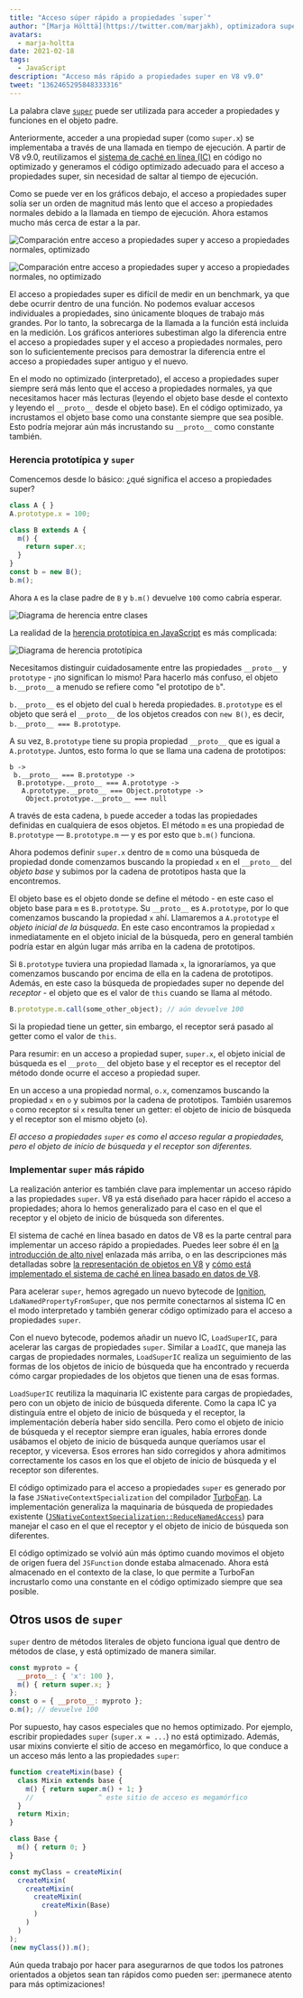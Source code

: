```yaml
---
title: "Acceso súper rápido a propiedades `super`"
author: "[Marja Hölttä](https://twitter.com/marjakh), optimizadora super"
avatars: 
  - marja-holtta
date: 2021-02-18
tags: 
  - JavaScript
description: "Acceso más rápido a propiedades super en V8 v9.0"
tweet: "1362465295848333316"
---
```


La palabra clave [`super`](https://developer.mozilla.org/en-US/docs/Web/JavaScript/Reference/Operators/super) puede ser utilizada para acceder a propiedades y funciones en el objeto padre.

Anteriormente, acceder a una propiedad super (como `super.x`) se implementaba a través de una llamada en tiempo de ejecución. A partir de V8 v9.0, reutilizamos el [sistema de caché en línea (IC)](https://mathiasbynens.be/notes/shapes-ics) en código no optimizado y generamos el código optimizado adecuado para el acceso a propiedades super, sin necesidad de saltar al tiempo de ejecución.

<!--truncate-->
Como se puede ver en los gráficos debajo, el acceso a propiedades super solía ser un orden de magnitud más lento que el acceso a propiedades normales debido a la llamada en tiempo de ejecución. Ahora estamos mucho más cerca de estar a la par.

![Comparación entre acceso a propiedades super y acceso a propiedades normales, optimizado](/_img/fast-super/super-opt.svg)

![Comparación entre acceso a propiedades super y acceso a propiedades normales, no optimizado](/_img/fast-super/super-no-opt.svg)

El acceso a propiedades super es difícil de medir en un benchmark, ya que debe ocurrir dentro de una función. No podemos evaluar accesos individuales a propiedades, sino únicamente bloques de trabajo más grandes. Por lo tanto, la sobrecarga de la llamada a la función está incluida en la medición. Los gráficos anteriores subestiman algo la diferencia entre el acceso a propiedades super y el acceso a propiedades normales, pero son lo suficientemente precisos para demostrar la diferencia entre el acceso a propiedades super antiguo y el nuevo.

En el modo no optimizado (interpretado), el acceso a propiedades super siempre será más lento que el acceso a propiedades normales, ya que necesitamos hacer más lecturas (leyendo el objeto base desde el contexto y leyendo el `__proto__` desde el objeto base). En el código optimizado, ya incrustamos el objeto base como una constante siempre que sea posible. Esto podría mejorar aún más incrustando su `__proto__` como constante también.

### Herencia prototípica y `super`

Comencemos desde lo básico: ¿qué significa el acceso a propiedades super?

```javascript
class A { }
A.prototype.x = 100;

class B extends A {
  m() {
    return super.x;
  }
}
const b = new B();
b.m();
```

Ahora `A` es la clase padre de `B` y `b.m()` devuelve `100` como cabría esperar.

![Diagrama de herencia entre clases](/_img/fast-super/inheritance-1.svg)

La realidad de la [herencia prototípica en JavaScript](https://developer.mozilla.org/en-US/docs/Web/JavaScript/Inheritance_and_the_prototype_chain) es más complicada:

![Diagrama de herencia prototípica](/_img/fast-super/inheritance-2.svg)

Necesitamos distinguir cuidadosamente entre las propiedades `__proto__` y `prototype` - ¡no significan lo mismo! Para hacerlo más confuso, el objeto `b.__proto__` a menudo se refiere como "el prototipo de `b`".

`b.__proto__` es el objeto del cual `b` hereda propiedades. `B.prototype` es el objeto que será el `__proto__` de los objetos creados con `new B()`, es decir, `b.__proto__ === B.prototype`.

A su vez, `B.prototype` tiene su propia propiedad `__proto__` que es igual a `A.prototype`. Juntos, esto forma lo que se llama una cadena de prototipos:

```
b ->
 b.__proto__ === B.prototype ->
  B.prototype.__proto__ === A.prototype ->
   A.prototype.__proto__ === Object.prototype ->
    Object.prototype.__proto__ === null
```

A través de esta cadena, `b` puede acceder a todas las propiedades definidas en cualquiera de esos objetos. El método `m` es una propiedad de `B.prototype` — `B.prototype.m` — y es por esto que `b.m()` funciona.

Ahora podemos definir `super.x` dentro de `m` como una búsqueda de propiedad donde comenzamos buscando la propiedad `x` en el `__proto__` del *objeto base* y subimos por la cadena de prototipos hasta que la encontremos.

El objeto base es el objeto donde se define el método - en este caso el objeto base para `m` es `B.prototype`. Su `__proto__` es `A.prototype`, por lo que comenzamos buscando la propiedad `x` ahí. Llamaremos a `A.prototype` el *objeto inicial de la búsqueda*. En este caso encontramos la propiedad `x` inmediatamente en el objeto inicial de la búsqueda, pero en general también podría estar en algún lugar más arriba en la cadena de prototipos.

Si `B.prototype` tuviera una propiedad llamada `x`, la ignoraríamos, ya que comenzamos buscando por encima de ella en la cadena de prototipos. Además, en este caso la búsqueda de propiedades super no depende del *receptor* - el objeto que es el valor de `this` cuando se llama al método.

```javascript
B.prototype.m.call(some_other_object); // aún devuelve 100
```

Si la propiedad tiene un getter, sin embargo, el receptor será pasado al getter como el valor de `this`.

Para resumir: en un acceso a propiedad super, `super.x`, el objeto inicial de búsqueda es el `__proto__` del objeto base y el receptor es el receptor del método donde ocurre el acceso a propiedad super.

En un acceso a una propiedad normal, `o.x`, comenzamos buscando la propiedad `x` en `o` y subimos por la cadena de prototipos. También usaremos `o` como receptor si `x` resulta tener un getter: el objeto de inicio de búsqueda y el receptor son el mismo objeto (`o`).

*El acceso a propiedades `super` es como el acceso regular a propiedades, pero el objeto de inicio de búsqueda y el receptor son diferentes.*

### Implementar `super` más rápido

La realización anterior es también clave para implementar un acceso rápido a las propiedades `super`. V8 ya está diseñado para hacer rápido el acceso a propiedades; ahora lo hemos generalizado para el caso en el que el receptor y el objeto de inicio de búsqueda son diferentes.

El sistema de caché en línea basado en datos de V8 es la parte central para implementar un acceso rápido a propiedades. Puedes leer sobre él en [la introducción de alto nivel](https://mathiasbynens.be/notes/shapes-ics) enlazada más arriba, o en las descripciones más detalladas sobre [la representación de objetos en V8](https://v8.dev/blog/fast-properties) y [cómo está implementado el sistema de caché en línea basado en datos de V8](https://docs.google.com/document/d/1mEhMn7dbaJv68lTAvzJRCQpImQoO6NZa61qRimVeA-k/edit?usp=sharing).

Para acelerar `super`, hemos agregado un nuevo bytecode de [Ignition](https://v8.dev/docs/ignition), `LdaNamedPropertyFromSuper`, que nos permite conectarnos al sistema IC en el modo interpretado y también generar código optimizado para el acceso a propiedades `super`.

Con el nuevo bytecode, podemos añadir un nuevo IC, `LoadSuperIC`, para acelerar las cargas de propiedades `super`. Similar a `LoadIC`, que maneja las cargas de propiedades normales, `LoadSuperIC` realiza un seguimiento de las formas de los objetos de inicio de búsqueda que ha encontrado y recuerda cómo cargar propiedades de los objetos que tienen una de esas formas.

`LoadSuperIC` reutiliza la maquinaria IC existente para cargas de propiedades, pero con un objeto de inicio de búsqueda diferente. Como la capa IC ya distinguía entre el objeto de inicio de búsqueda y el receptor, la implementación debería haber sido sencilla. Pero como el objeto de inicio de búsqueda y el receptor siempre eran iguales, había errores donde usábamos el objeto de inicio de búsqueda aunque queríamos usar el receptor, y viceversa. Esos errores han sido corregidos y ahora admitimos correctamente los casos en los que el objeto de inicio de búsqueda y el receptor son diferentes.

El código optimizado para el acceso a propiedades `super` es generado por la fase `JSNativeContextSpecialization` del compilador [TurboFan](https://v8.dev/docs/turbofan). La implementación generaliza la maquinaria de búsqueda de propiedades existente ([`JSNativeContextSpecialization::ReduceNamedAccess`](https://source.chromium.org/chromium/chromium/src/+/master:v8/src/compiler/js-native-context-specialization.cc;l=1130)) para manejar el caso en el que el receptor y el objeto de inicio de búsqueda son diferentes.

El código optimizado se volvió aún más óptimo cuando movimos el objeto de origen fuera del `JSFunction` donde estaba almacenado. Ahora está almacenado en el contexto de la clase, lo que permite a TurboFan incrustarlo como una constante en el código optimizado siempre que sea posible.

## Otros usos de `super`

`super` dentro de métodos literales de objeto funciona igual que dentro de métodos de clase, y está optimizado de manera similar.

```javascript
const myproto = {
  __proto__: { 'x': 100 },
  m() { return super.x; }
};
const o = { __proto__: myproto };
o.m(); // devuelve 100
```

Por supuesto, hay casos especiales que no hemos optimizado. Por ejemplo, escribir propiedades `super` (`super.x = ...`) no está optimizado. Además, usar mixins convierte el sitio de acceso en megamórfico, lo que conduce a un acceso más lento a las propiedades `super`:

```javascript
function createMixin(base) {
  class Mixin extends base {
    m() { return super.m() + 1; }
    //                ^ este sitio de acceso es megamórfico
  }
  return Mixin;
}

class Base {
  m() { return 0; }
}

const myClass = createMixin(
  createMixin(
    createMixin(
      createMixin(
        createMixin(Base)
      )
    )
  )
);
(new myClass()).m();
```

Aún queda trabajo por hacer para asegurarnos de que todos los patrones orientados a objetos sean tan rápidos como pueden ser: ¡permanece atento para más optimizaciones!
